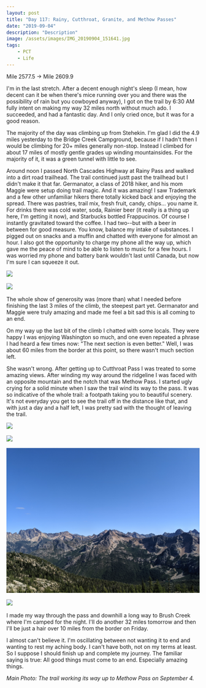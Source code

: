 ```yaml
---
layout: post
title: "Day 117: Rainy, Cutthroat, Granite, and Methow Passes"
date: "2019-09-04"
description: "Description"
image: /assets/images/IMG_20190904_151641.jpg
tags:
    - PCT
    - Life
---
```

Mile 2577.5 -> Mile 2609.9

I'm in the last stretch. After a decent enough night's sleep (I mean, how decent can it be when there's mice running over you and there was the possibility of rain but you cowboyed anyway), I got on the trail by 6:30 AM fully intent on making my way 32 miles north without much ado. I succeeded, and had a fantastic day. And I only cried once, but it was for a good reason.

The majority of the day was climbing up from Stehekin. I'm glad I did the 4.9 miles yesterday to the Bridge Creek Campground, because if I hadn't then I would be climbing for 20+ miles generally non-stop. Instead I climbed for about 17 miles of mostly gentle grades up winding mountainsides. For the majority of it, it was a green tunnel with little to see.

Around noon I passed North Cascades Highway at Rainy Pass and walked into a dirt road trailhead. The trail continued justt past the trailhead but I didn't make it that far. Germanator, a class of 2018 hiker, and his mom Maggie were setup doing trail magic. And it was amazing! I saw Trademark and a few other unfamiliar hikers there totally kicked back and enjoying the spread. There was pastries, trail mix, fresh fruit, candy, chips... you name it. For drinks there was cold water, soda, Rainier beer (it really is a thing up here, I'm getting it now), and Starbucks bottled Frappucinos. Of course I instantly gravitated toward the coffee. I had two--but with a beer in between for good measure. You know, balance my intake of substances. I pigged out on snacks and a muffin and chatted with everyone for almost an hour. I also got the opportunity to charge my phone all the way up, which gave me the peace of mind to be able to listen to music for a few hours. I was worried my phone and battery bank wouldn't last until Canada, but now I'm sure I can squeeze it out.

![](/assets/images/IMG_20190904_114005.jpg)

![](/assets/images/IMG_20190904_125338.jpg)

The whole show of generosity was (more than) what I needed before finishing the last 3 miles of the climb, the steepest part yet. Germanator and Maggie were truly amazing and made me feel a bit sad this is all coming to an end.

On my way up the last bit of the climb I chatted with some locals. They were happy I was enjoying Washington so much, and one even repeated a phrase I had heard a few times now: "The next section is even better." Well, I was about 60 miles from the border at this point, so there wasn't much section left. 

She wasn't wrong. After getting up to Cutthroat Pass I was treated to some amazing views. After winding my way around the ridgeline I was faced with an opposite mountain and the notch that was Methow Pass. I started ugly crying for a solid minute when I saw the trail wind its way to the pass. It was so indicative of the whole trail: a footpath taking you to beautiful scenery. It's not everyday you get to see the trail off in the distance like that, and with just a day and a half left, I was pretty sad with the thought of leaving the trail.

![](/assets/images/IMG_20190904_131655.jpg)

![](/assets/images/IMG_20190904_143647.jpg)

![](/assets/images/IMG_20190904_144315.jpg)

![](/assets/images/IMG_20190904_150755.jpg)

I made my way through the pass and downhill a long way to Brush Creek where I'm camped for the night. I'll do another 32 miles tomorrow and then I'll be just a hair over 10 miles from the border on Friday.

I almost can't believe it. I'm oscillating between not wanting it to end and wanting to rest my aching body. I can't have both, not on my terms at least. So I suppose I should finish up and complete my journey. The familiar saying is true: All good things must come to an end. Especially amazing things.

*Main Photo: The trail working its way up to Methow Pass on September 4.*
